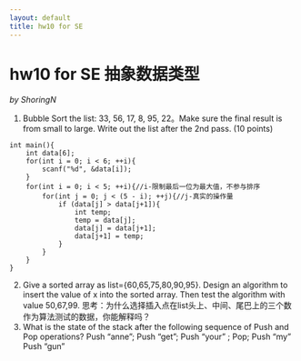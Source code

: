```yaml
---
layout: default
title: hw10 for SE
---
```

# hw10 for SE 抽象数据类型
_by ShoringN_

1. Bubble Sort the list: 33, 56, 17, 8, 95, 22。Make sure the final result is
from small to large.
Write out the list after the 2nd pass. (10 points)
```
int main(){
    int data[6];
    for(int i = 0; i < 6; ++i){
        scanf("%d", &data[i]);
    }
    for(int i = 0; i < 5; ++i){//i-限制最后一位为最大值，不参与排序 
		for(int j = 0; j < (5 - i); ++j){//j-真实的操作量 
			if (data[j] > data[j+1]){
			    int temp; 
		        temp = data[j];
			    data[j] = data[j+1];
		        data[j+1] = temp;
		    }
		}
	}
}

```

2. Give a sorted array as list={60,65,75,80,90,95}. Design an algorithm to
insert the value of x into the sorted array. Then test the algorithm with
value 50,67,99.
思考：为什么选择插入点在list头上、中间、尾巴上的三个数作为算法测试的数据，你能解释吗？
3. What is the state of the stack after the following sequence of Push and
Pop operations?
Push “anne”; Push “get”; Push “your” ; Pop; Push “my” Push “gun” 